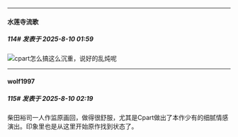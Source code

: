 ﻿
*****

####  水莲寺流歌  
##### 114#       发表于 2025-8-10 01:59

<img src="https://static.stage1st.com/image/smiley/face2017/096.png" referrerpolicy="no-referrer">cpart怎么搞这么沉重，说好的乱炖呢


*****

####  wolf1997  
##### 115#       发表于 2025-8-10 02:19

柴田裕司一人作监原画回，做得很舒服，尤其是Cpart做出了本作少有的细腻情感演出。印象里也是从这里开始原作找到状态了。

